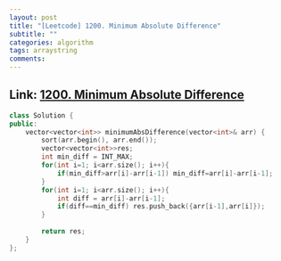 ```yaml
---
layout: post
title: "[Leetcode] 1200. Minimum Absolute Difference"
subtitle: ""
categories: algorithm
tags: arraystring
comments:
---
```


## Link: [1200. Minimum Absolute Difference](https://leetcode.com/problems/minimum-absolute-difference/)

```cpp
class Solution {
public:
    vector<vector<int>> minimumAbsDifference(vector<int>& arr) {
        sort(arr.begin(), arr.end());
        vector<vector<int>>res;
        int min_diff = INT_MAX;
        for(int i=1; i<arr.size(); i++){
            if(min_diff>arr[i]-arr[i-1]) min_diff=arr[i]-arr[i-1];
        }
        for(int i=1; i<arr.size(); i++){
            int diff = arr[i]-arr[i-1];
            if(diff==min_diff) res.push_back({arr[i-1],arr[i]});
        }
        
        return res;
    }
};
```
